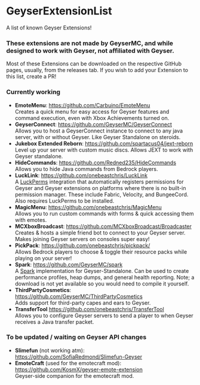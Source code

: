 # GeyserExtensionList
A list of known Geyser Extensions!

### These extensions are not made by GeyserMC, and while designed to work with Geyser, not affiliated with Geyser. 

Most of these Extensions can be downloaded on the respective GitHub pages, usually, from the releases tab.
If you wish to add your Extension to this list, create a PR!

### Currently working
- **EmoteMenu**: https://github.com/Carbuino/EmoteMenu <br>
  Creates a quick menu for easy access for Geyser features and command execution, even with Xbox Achievements turned on. 
- **GeyserConnect**: https://github.com/GeyserMC/GeyserConnect <br>
  Allows you to host a GeyserConnect instance to connect to any java server, with or without Geyser. Like Geyser Standalone on steroids.
- **Jukebox Extended Reborn**: https://github.com/spartacus04/jext-reborn <br>
  Level up your server with custom music discs. Allows JEXT to work with Geyser standalone.
- **HideCommands**: https://github.com/Redned235/HideCommands <br>
  Allows you to hide Java commands from Bedrock players.
- **LuckLink**: https://github.com/onebeastchris/LuckLink <br>
  A [LuckPerms](https://github.com/LuckPerms/LuckPerms) integration that automatically registers permissions for Geyser and Geyser extensions on platforms where
  there is no built-in permission manager. These include Fabric, Velocity, and BungeeCord. Also requires LuckPerms to be installed.
- **MagicMenu**: https://github.com/onebeastchris/MagicMenu <br>
  Allows you to run custom commands with forms & quick accessing them with emotes.
- **MCXboxBroadcast**: https://github.com/MCXboxBroadcast/Broadcaster <br>
  Creates & hosts a simple friend bot to connect to your Geyser server. Makes joining Geyser servers on consoles super easy!
- **PickPack**: https://github.com/onebeastchris/pickpack/ <br>
  Allows Bedrock players to choose & toggle their resource packs while playing on your server!
- **Spark**: https://github.com/GeyserMC/spark <br>
  A [Spark](https://spark.lucko.me/) implementation for Geyser-Standalone. Can be used to create performance profiles, heap dumps, and general health reporting.
  Note; a download is not yet available so you would need to compile it yourself.
- **ThirdPartyCosmetics**: https://github.com/GeyserMC/ThirdPartyCosmetics <br>
  Adds support for third-party capes and ears to Geyser.
- **TransferTool** https://github.com/onebeastchris/TransferTool <br>
  Allows you to configure Geyser servers to send a player to when Geyser receives a Java transfer packet.

### To be updated / waiting on Geyser API changes
- **Slimefun** (not working atm): https://github.com/SofiaRedmond/Slimefun-Geyser <br>
- **EmoteCraft** (used for the emotecraft mod): https://github.com/KosmX/geyser-emote-extension <br>
  Geyser-side companion for the emotecraft mod.
